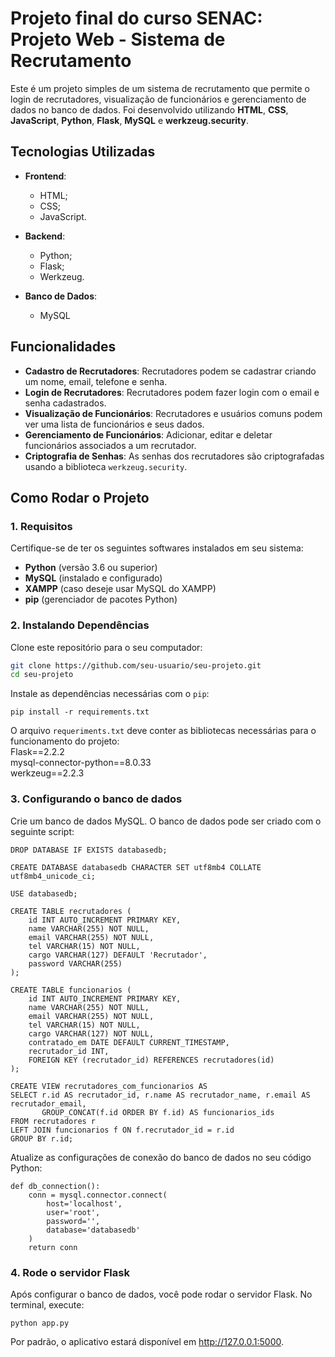 # Projeto final do curso SENAC: Projeto Web - Sistema de Recrutamento

Este é um projeto simples de um sistema de recrutamento que permite o login de recrutadores, visualização de funcionários e gerenciamento de dados no banco de dados. Foi desenvolvido utilizando **HTML**, **CSS**, **JavaScript**, **Python**, **Flask**, **MySQL** e **werkzeug.security**.

## Tecnologias Utilizadas

- **Frontend**:
  - HTML;
  - CSS;
  - JavaScript.

- **Backend**:
  - Python;
  - Flask;
  - Werkzeug.

- **Banco de Dados**:
  - MySQL

## Funcionalidades

- **Cadastro de Recrutadores**: Recrutadores podem se cadastrar criando um nome, email, telefone e senha.
- **Login de Recrutadores**: Recrutadores podem fazer login com o email e senha cadastrados.
- **Visualização de Funcionários**: Recrutadores e usuários comuns podem ver uma lista de funcionários e seus dados.
- **Gerenciamento de Funcionários**: Adicionar, editar e deletar funcionários associados a um recrutador.
- **Criptografia de Senhas**: As senhas dos recrutadores são criptografadas usando a biblioteca `werkzeug.security`.

## Como Rodar o Projeto

### 1. Requisitos

Certifique-se de ter os seguintes softwares instalados em seu sistema:

- **Python** (versão 3.6 ou superior)
- **MySQL** (instalado e configurado)
- **XAMPP** (caso deseje usar MySQL do XAMPP)
- **pip** (gerenciador de pacotes Python)

### 2. Instalando Dependências

Clone este repositório para o seu computador:

```bash
git clone https://github.com/seu-usuario/seu-projeto.git
cd seu-projeto
```

Instale as dependências necessárias com o `pip`:
```
pip install -r requirements.txt
```
O arquivo `requeriments.txt` deve conter as bibliotecas necessárias para o funcionamento do projeto:
<br>Flask==2.2.2<br>
mysql-connector-python==8.0.33<br>
werkzeug==2.2.3

### 3. Configurando o banco de dados

Crie um banco de dados MySQL. O banco de dados pode ser criado com o seguinte script:

```
DROP DATABASE IF EXISTS databasedb;

CREATE DATABASE databasedb CHARACTER SET utf8mb4 COLLATE utf8mb4_unicode_ci;

USE databasedb;

CREATE TABLE recrutadores (
    id INT AUTO_INCREMENT PRIMARY KEY,
    name VARCHAR(255) NOT NULL,
    email VARCHAR(255) NOT NULL,
    tel VARCHAR(15) NOT NULL,
    cargo VARCHAR(127) DEFAULT 'Recrutador',
    password VARCHAR(255)
);

CREATE TABLE funcionarios (
    id INT AUTO_INCREMENT PRIMARY KEY,
    name VARCHAR(255) NOT NULL,
    email VARCHAR(255) NOT NULL,
    tel VARCHAR(15) NOT NULL,
    cargo VARCHAR(127) NOT NULL,
    contratado_em DATE DEFAULT CURRENT_TIMESTAMP,
    recrutador_id INT,
    FOREIGN KEY (recrutador_id) REFERENCES recrutadores(id)
);

CREATE VIEW recrutadores_com_funcionarios AS
SELECT r.id AS recrutador_id, r.name AS recrutador_name, r.email AS recrutador_email, 
       GROUP_CONCAT(f.id ORDER BY f.id) AS funcionarios_ids
FROM recrutadores r
LEFT JOIN funcionarios f ON f.recrutador_id = r.id
GROUP BY r.id;
```

Atualize as configurações de conexão do banco de dados no seu código Python:
```
def db_connection():
    conn = mysql.connector.connect(
        host='localhost',
        user='root',
        password='',
        database='databasedb'
    )
    return conn
```

### 4. Rode o servidor Flask
Após configurar o banco de dados, você pode rodar o servidor Flask. No terminal, execute:
```
python app.py
```
Por padrão, o aplicativo estará disponível em http://127.0.0.1:5000.
